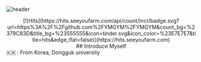 ![header](https://capsule-render.vercel.app/api?type=slice&color=random&height=300&section=header&text=YMGYM&fontSize=90)

<div align="center">
    [![Hits](https://hits.seeyoufarm.com/api/count/incr/badge.svg?url=https%3A%2F%2Fgithub.com%2FYMGYM%2FYMGYM&count_bg=%2379C83D&title_bg=%23555555&icon=tinder.svg&icon_color=%23E7E7E7&title=hits&edge_flat=false)](https://hits.seeyoufarm.com)
</div>

<div align="center"> ## Introduce Myself </div>
🇰🇷 : From Korea, Dongguk university
